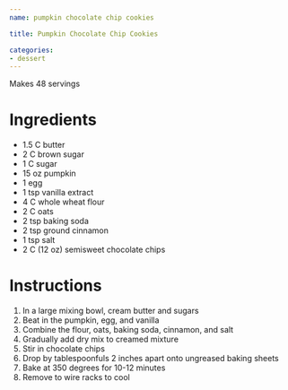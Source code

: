 ```yaml
---
name: pumpkin chocolate chip cookies

title: Pumpkin Chocolate Chip Cookies

categories:
- dessert
---
```


Makes 48 servings

# Ingredients
- 1.5 C butter
- 2 C   brown sugar
- 1 C   sugar
- 15 oz pumpkin
- 1     egg
- 1 tsp vanilla extract
- 4 C   whole wheat flour
- 2 C   oats
- 2 tsp baking soda
- 2 tsp ground cinnamon
- 1 tsp salt
- 2 C (12 oz) semisweet chocolate chips

# Instructions
1. In a large mixing bowl, cream butter and sugars
1. Beat in the pumpkin, egg, and vanilla
1. Combine the flour, oats, baking soda, cinnamon, and salt
1. Gradually add dry mix to creamed mixture
1. Stir in chocolate chips
1. Drop by tablespoonfuls 2 inches apart onto ungreased baking sheets
1. Bake at 350 degrees for 10-12 minutes
1. Remove to wire racks to cool
